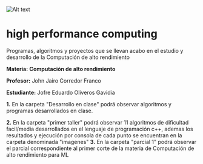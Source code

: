 

![Alt text](https://www.usergioarboleda.edu.co/wp-content/uploads/ultimatum/imagens/logo-mobile-UniversidadSergioArboleda.png)

# high performance computing


Programas, algoritmos y proyectos que se llevan acabo en el estudio y desarrollo de la Computación de alto rendimiento  

**Materia:** **Computación de alto rendimiento**

 **Profesor:** John Jairo Corredor Franco
 
 **Estudiante:** Jofre Eduardo Oliveros Gavidia
 
 **1.** En la carpeta "Desarrollo en clase" podrá observar algoritmos y programas
desarrollados en clase.

**2.** En la carpeta "primer taller" podrá observar 11 algoritmos de dificultad facil/media
desarrollados en el lenguaje de programación c++, ademas los resultados y ejecución por consola de cada punto se encuentran en la carpeta denominada "imagenes"
**3.** En la carpeta "parcial 1" podrá observar el parcial correspondiente al primer corte de la materia de Computación de alto rendimiento para ML



